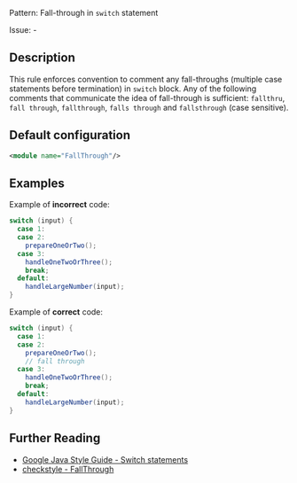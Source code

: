 Pattern: Fall-through in `switch` statement

Issue: -

## Description

This rule enforces convention to comment any fall-throughs (multiple case statements before termination) in `switch` block. Any of the following comments that communicate the idea of fall-through is sufficient: `fallthru`, `fall through`, `fallthrough`, `falls through` and `fallsthrough` (case sensitive).

## Default configuration

```xml
<module name="FallThrough"/>
```

## Examples

Example of **incorrect** code:

```java
switch (input) {
  case 1:
  case 2:
    prepareOneOrTwo();
  case 3:
    handleOneTwoOrThree();
    break;
  default:
    handleLargeNumber(input);
}
```

Example of **correct** code:

```java
switch (input) {
  case 1:
  case 2:
    prepareOneOrTwo();
    // fall through
  case 3:
    handleOneTwoOrThree();
    break;
  default:
    handleLargeNumber(input);
}
```

## Further Reading

* [Google Java Style Guide - Switch statements](https://google.github.io/styleguide/javaguide.html#s4.8.4-switch)
* [checkstyle - FallThrough](http://checkstyle.sourceforge.net/config_coding.html#FallThrough)
